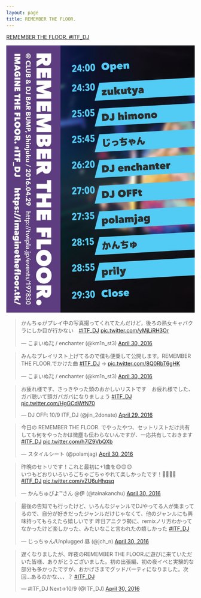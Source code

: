 ```yaml
---
layout: page
title: REMEMBER THE FLOOR.
---
```


[REMEMBER THE FLOOR. #ITF_DJ](http://twipla.jp/events/197830)

![flyer](/images/flyers/rtf_dj.jpg)

<blockquote class="twitter-tweet" data-lang="en"><p lang="ja" dir="ltr">かんちゅがプレイ中の写真撮ってくれてたんだけど，後ろの熟女キャバクラにしか目が行かない　<a href="https://twitter.com/hashtag/ITF_DJ?src=hash">#ITF_DJ</a> <a href="https://t.co/yMjLiRH3Or">pic.twitter.com/yMjLiRH3Or</a></p>&mdash; こまいぬ㌠ / enchanter (@km1n_st3) <a href="https://twitter.com/km1n_st3/status/726374036825985024">April 30, 2016</a></blockquote>

<blockquote class="twitter-tweet" data-lang="en"><p lang="ja" dir="ltr">みんなプレイリスト上げてるので僕も便乗して公開します。REMEMBER THE FLOOR.でかけた曲 <a href="https://twitter.com/hashtag/ITF_DJ?src=hash">#ITF_DJ</a> → <a href="https://t.co/8Q0RbT6gHK">pic.twitter.com/8Q0RbT6gHK</a></p>&mdash; こまいぬ㌠ / enchanter (@km1n_st3) <a href="https://twitter.com/km1n_st3/status/726352809394733056">April 30, 2016</a></blockquote>

<blockquote class="twitter-tweet" data-lang="en"><p lang="ja" dir="ltr">お疲れ様です、さっきやった頭のおかしいリストです　お疲れ様でした、ガバ聴いて頭ガバガバになりましょう <a href="https://twitter.com/hashtag/ITF_DJ?src=hash">#ITF_DJ</a> <a href="https://t.co/HgGCdWfN70">pic.twitter.com/HgGCdWfN70</a></p>&mdash; DJ OFFt 10/9 ITF_DJ (@jin_2donate) <a href="https://twitter.com/jin_2donate/status/726141058631880705">April 29, 2016</a></blockquote>

<blockquote class="twitter-tweet" data-lang="en"><p lang="ja" dir="ltr">今日の REMEMBER THE FLOOR. でやったやつ、セットリストだけ共有しても何をやったかは微塵も伝わらないんですが、一応共有しておきます <a href="https://twitter.com/hashtag/ITF_DJ?src=hash">#ITF_DJ</a> <a href="https://t.co/h7lZ9VbQXb">pic.twitter.com/h7lZ9VbQXb</a></p>&mdash; スタイルシート (@polamjag) <a href="https://twitter.com/polamjag/status/726302337036222465">April 30, 2016</a></blockquote>

<blockquote class="twitter-tweet" data-lang="en"><p lang="ja" dir="ltr">昨晩のセトリです！これと最初に+1曲を😊😊😊<br>いつもどおりいろいろごちゃごちゃやれて楽しかったです！🙏🙏🙏🙏<a href="https://twitter.com/hashtag/ITF_DJ?src=hash">#ITF_DJ</a> <a href="https://t.co/vZU6uHhqsq">pic.twitter.com/vZU6uHhqsq</a></p>&mdash; かんちゅぴよ™さん @伊 (@tainakanchu) <a href="https://twitter.com/tainakanchu/status/726285204298469377">April 30, 2016</a></blockquote>

<blockquote class="twitter-tweet" data-lang="en"><p lang="ja" dir="ltr">最後の告知でも行ったけど、いろんなジャンルでDJやってる人が集まってるので、自分が好きだったジャンルだけじゃなくて、他のジャンルにも興味持ってもらえたら嬉しいです 昨日アニクラ勢に、remixノリ方わかってなかったけど楽しかった、みたいなこと言われたの嬉しかった <a href="https://twitter.com/hashtag/ITF_DJ?src=hash">#ITF_DJ</a></p>&mdash; じっちゃん/Unplugged 昼 (@jch_n) <a href="https://twitter.com/jch_n/status/726253450611183616">April 30, 2016</a></blockquote>

<blockquote class="twitter-tweet" data-lang="en"><p lang="ja" dir="ltr">遅くなりましたが、昨夜のREMEMBER THE FLOOR.に遊びに来ていただいた皆様、ありがとうございました。初の出張編、初の夜イベと実験的な部分も多かったですが、おかげさまでグッドパーティになりました。次回...あるのかな、、、？ <a href="https://twitter.com/hashtag/ITF_DJ?src=hash">#ITF_DJ</a></p>&mdash; #ITF_DJ Next→10/9 (@ITF_DJ) <a href="https://twitter.com/ITF_DJ/status/726365280067153920">April 30, 2016</a></blockquote>
